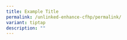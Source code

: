 ```yaml
---
title: Example Title
permalink: /unlinked-enhance-cfhp/permalink/
variant: tiptap
description: ""
---
```

<p></p>